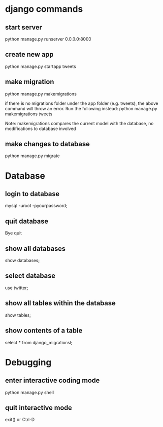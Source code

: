 # django commands
## start server
python manage.py runserver 0.0.0.0:8000

## create new app
python manage.py startapp tweets

## make migration
python manage.py makemigrations

if there is no migrations folder under the app folder (e.g. tweets),
the above command will throw an error. Run the following instead:
python manage.py makemigrations tweets

Note: makemigrations compares the current model with the database, 
no modifications to database involved

## make changes to database
python manage.py migrate

# Database
## login to database
mysql -uroot -pyourpassword;

## quit database
Bye
quit

## show all databases
show databases;

## select database
use twitter;

## show all tables within the database
show tables;

## show contents of a table
select * from django_migrationsl;

# Debugging
## enter interactive coding mode
python manage.py shell
## quit interactive mode
exit() 
or 
Ctrl-D


